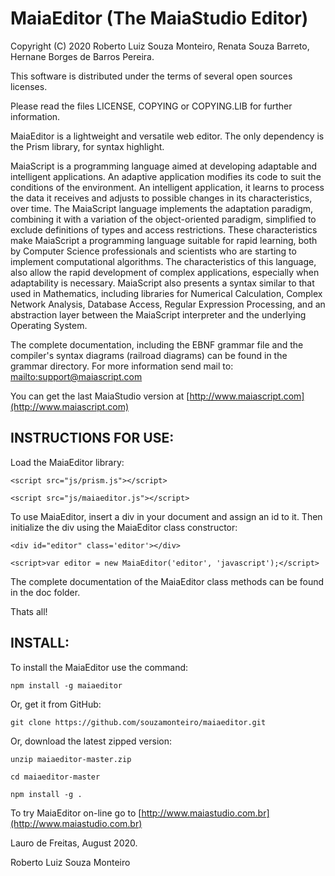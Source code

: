 # MaiaEditor (The MaiaStudio Editor)

Copyright (C) 2020 Roberto Luiz Souza Monteiro, Renata Souza Barreto, Hernane Borges de Barros Pereira.

This software is distributed under the terms of several open sources licenses.

Please read the files LICENSE, COPYING or COPYING.LIB for further information.

MaiaEditor is a lightweight and versatile web editor.
The only dependency is the Prism library, for syntax highlight.

MaiaScript is a programming language aimed at developing adaptable and
intelligent applications. An adaptive application modifies its code to
suit the conditions of the environment. An intelligent application,
it learns to process the data it receives and adjusts to possible changes
in its characteristics, over time. The MaiaScript language implements the
adaptation paradigm, combining it with a variation of the object-oriented
paradigm, simplified to exclude definitions of types and access restrictions.
These characteristics make MaiaScript a programming language suitable for
rapid learning, both by Computer Science professionals and scientists who
are starting to implement computational algorithms. The characteristics of
this language, also allow the rapid development of complex applications,
especially when adaptability is necessary. MaiaScript also presents a syntax
similar to that used in Mathematics, including libraries for Numerical Calculation,
Complex Network Analysis, Database Access, Regular Expression Processing, and an
abstraction layer between the MaiaScript interpreter and the underlying Operating System.

The complete documentation, including the EBNF grammar file and the compiler's
syntax diagrams (railroad diagrams) can be found in the grammar directory.
For more information send mail to: [mailto:support@maiascript.com](mailto:support@maiascript.com)

You can get the last MaiaStudio version at [http://www.maiascript.com](http://www.maiascript.com)

## INSTRUCTIONS FOR USE:

Load the MaiaEditor library:

`<script src="js/prism.js"></script>`

`<script src="js/maiaeditor.js"></script>`

To use MaiaEditor, insert a div in your document and assign an id to it.
Then initialize the div using the MaiaEditor class constructor:

`<div id="editor" class='editor'></div>`

`<script>var editor = new MaiaEditor('editor', 'javascript');</script>`

The complete documentation of the MaiaEditor class methods
can be found in the doc folder.

Thats all!

## INSTALL:

To install the MaiaEditor use the command:

`npm install -g maiaeditor`

Or, get it from GitHub:

`git clone https://github.com/souzamonteiro/maiaeditor.git`

Or, download the latest zipped version:

`unzip maiaeditor-master.zip`

`cd maiaeditor-master`

`npm install -g .`

To try MaiaEditor on-line go to [http://www.maiastudio.com.br](http://www.maiastudio.com.br)

Lauro de Freitas, August 2020.

Roberto Luiz Souza Monteiro

